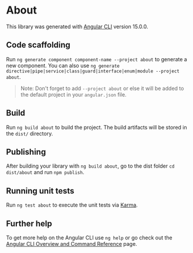 # About

This library was generated with [Angular CLI](https://github.com/angular/angular-cli) version 15.0.0.

## Code scaffolding

Run `ng generate component component-name --project about` to generate a new component. You can also use `ng generate directive|pipe|service|class|guard|interface|enum|module --project about`.
> Note: Don't forget to add `--project about` or else it will be added to the default project in your `angular.json` file. 

## Build

Run `ng build about` to build the project. The build artifacts will be stored in the `dist/` directory.

## Publishing

After building your library with `ng build about`, go to the dist folder `cd dist/about` and run `npm publish`.

## Running unit tests

Run `ng test about` to execute the unit tests via [Karma](https://karma-runner.github.io).

## Further help

To get more help on the Angular CLI use `ng help` or go check out the [Angular CLI Overview and Command Reference](https://angular.io/cli) page.
